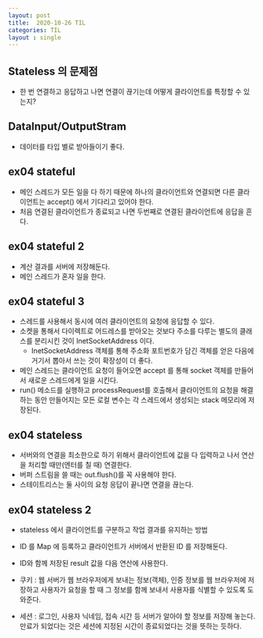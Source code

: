 ```yaml
---
layout: post
title:  2020-10-26 TIL
categories: TIL
layout : single
---
```


## Stateless 의 문제점
- 한 번 연결하고 응답하고 나면 연결이 끊기는데 어떻게 클라이언트를 특정할 수 있는지?

## DataInput/OutputStram
- 데이터를 타입 별로 받아들이기 좋다.

## ex04 stateful
- 메인 스레드가 모든 일을 다 하기 때문에 하나의 클라이언트와 연결되면 다른 클라이언트는 accept() 에서 기다리고 있어야 한다.
- 처음 연결된 클라이언트가 종료되고 나면 두번째로 연결된 클라이언트에 응답을 흔다.

## ex04 stateful 2
- 계산 결과를 서버에 저장해둔다.
- 메인 스레드가 혼자 일을 한다.

## ex04 stateful 3
- 스레드를 사용해서 동시에 여러 클라이언트의 요청에 응답할 수 있다.
 - 소켓을 통해서 다이렉트로 어드레스를 받아오는 것보다 주소를 다루는 별도의 클래스를 분리시킨 것이 InetSocketAddress 이다.
    - InetSocketAddress 객체를 통해 주소화 포트번호가 담긴 객체를 얻은 다음에 거기서 뽑아서 쓰는 것이 확장성이 더 좋다.
- 메인 스레드는 클라이언트 요청이 들어오면 accept 를 통해 socket 객체를 만들어서 새로운 스레드에게 일을 시킨다.
- run() 메소드를 실행하고 processRequest를 호출해서 클라이언트의 요청을 해결하는 동안 만들어지는 모든 로컬 변수는 각 스레드에서 생성되는 stack 메모리에 저장된다.

## ex04 stateless
- 서버와의 연결을 최소한으로 하기 위해서 클라이언트에 값을 다 입력하고 나서 연산을 처리할 때만(엔터를 칠 때) 연결한다.
- 버퍼 스트림을 쓸 때는 out.flush()를 꼭 사용해야 한다.
- 스테이트리스는 둘 사이의 요청 응답이 끝나면 연결을 끊는다.

## ex04 stateless 2
- stateless 에서 클라이언트를 구분하고 작업 결과를 유지하는 방법
- ID 를 Map 에 등록하고 클라이언트가 서버에서 반환된 ID 를 저장해둔다.
- ID와 함께 저장된 result 값을 다음 연산에 사용한다. 

- 쿠키 : 웹 서버가 웹 브라우저에게 보내는 정보(객체), 인증 정보를 웹 브라우저에 저장하고 사용자가 요청을 할 때 그 정보를 함께 보내서 사용자를 식별할 수 있도록 도와준다.
- 세션 : 로그인, 사용자 닉네임, 접속 시간 등 서버가 알아야 할 정보를 저장해 놓는다. 만료가 되었다는 것은 세션에 지정된 시간이 종료되었다는 것을 뜻하는 듯하다.